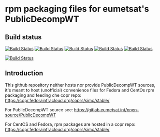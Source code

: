 # rpm packaging files for eumetsat's PublicDecompWT

## Build status

[![Build Status](https://badges.herokuapp.com/travis/ARPA-SIMC/PublicDecompWT-rpm?branch=master&env=DOCKER_IMAGE=centos:7&label=centos7)](https://travis-ci.org/ARPA-SIMC/PublicDecompWT-rpm)
[![Build Status](https://badges.herokuapp.com/travis/ARPA-SIMC/PublicDecompWT-rpm?branch=master&env=DOCKER_IMAGE=centos:8&label=centos8)](https://travis-ci.org/ARPA-SIMC/PublicDecompWT-rpm)
[![Build Status](https://badges.herokuapp.com/travis/ARPA-SIMC/PublicDecompWT-rpm?branch=master&env=DOCKER_IMAGE=fedora:31&label=fedora31)](https://travis-ci.org/ARPA-SIMC/PublicDecompWT-rpm)
[![Build Status](https://badges.herokuapp.com/travis/ARPA-SIMC/PublicDecompWT-rpm?branch=master&env=DOCKER_IMAGE=fedora:32&label=fedora32)](https://travis-ci.org/ARPA-SIMC/PublicDecompWT-rpm)
[![Build Status](https://badges.herokuapp.com/travis/ARPA-SIMC/PublicDecompWT-rpm?branch=master&env=DOCKER_IMAGE=fedora:rawhide&label=fedorarawhide)](https://travis-ci.org/ARPA-SIMC/PublicDecompWT-rpm)

[![Build Status](https://copr.fedorainfracloud.org/coprs/simc/stable/package/PublicDecompWT/status_image/last_build.png)](https://copr.fedorainfracloud.org/coprs/simc/stable/package/PublicDecompWT/)

## Introduction

This github repository neither hosts nor provide PublicDecompWT sources, it's meant to
host (unofficial) convenience files for Fedora and CentOs rpm packaging and
feeding che copr repo: https://copr.fedorainfracloud.org/coprs/simc/stable/

For PublicDecompWT source see:
https://gitlab.eumetsat.int/open-source/PublicDecompWT

For CentOS and Fedora, rpm packages are hosted in a copr repo:
https://copr.fedorainfracloud.org/coprs/simc/stable/
